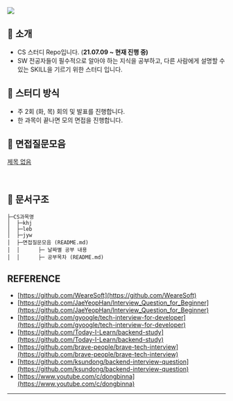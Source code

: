 <a href="https://github.com/GwonHJ/CS-STUDY/graphs/contributors">
<img src="https://contrib.rocks/image?repo=GwonHJ/CS-STUDY" />
</a>

## 📣 소개

- CS 스터디 Repo입니다. (**21.07.09 ~ 현재 진행 중)**
- SW 전공자들이 필수적으로 알아야 하는 지식을 공부하고, 다른 사람에게 설명할 수 있는 SKILL을 기르기 위한 스터디 입니다.

## 📝 스터디 방식

- 주 2회 (화, 목) 회의 및 발표를 진행합니다.
- 한 과목이 끝나면 모의 면접을 진행합니다.

## 📁 면접질문모음

[제목 없음](https://www.notion.so/31e7cfcda5d54353bc5dfdb42067f85f)

<br/>

## 📑 문서구조

```
├─CS과목명
│  ├─khj
│  ├─leb
│  ├─jyw
│  ├─면접질문모음 (README.md)
│  │      ├─ 날짜별 공부 내용
│  │      ├─ 공부목차 (README.md)

```

## REFERENCE

- [https://github.com/WeareSoft](https://github.com/WeareSoft)
- [https://github.com/JaeYeopHan/Interview_Question_for_Beginner](https://github.com/JaeYeopHan/Interview_Question_for_Beginner)
- [https://github.com/gyoogle/tech-interview-for-developer](https://github.com/gyoogle/tech-interview-for-developer)
- [https://github.com/Today-I-Learn/backend-study](https://github.com/Today-I-Learn/backend-study)
- [https://github.com/brave-people/brave-tech-interview](https://github.com/brave-people/brave-tech-interview)
- [https://github.com/ksundong/backend-interview-question](https://github.com/ksundong/backend-interview-question)
- [https://www.youtube.com/c/dongbinna](https://www.youtube.com/c/dongbinna)

---

